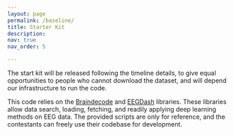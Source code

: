 ```yaml
---
layout: page
permalink: /baseline/
title: Starter Kit
description:  
nav: true
nav_order: 5

---
```


The start kit will be released following the timeline details, to give equal opportunities to people who cannot download the dataset, and will depend our infrastructure to run the code.

This code relies on the [Braindecode](https://braindecode.org) and [EEGDash](https://eegdash.org) libraries. These libraries allow data search, loading, fetching, and readily applying deep learning methods on EEG data. The provided scripts are only for reference, and the contestants can freely use their codebase for development.
